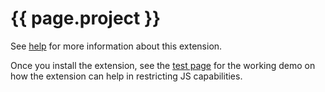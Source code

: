 ---
---

# {{ page.project }}

See [help](help.html) for more information about this extension.

Once you install the extension, see the [test page](test/test.html) for the working demo on how the
extension can help in restricting JS capabilities.
